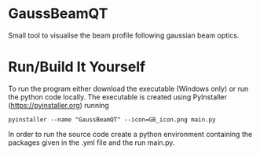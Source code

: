 # GaussBeamQT
Small tool to visualise the beam profile following gaussian beam optics.

# Run/Build It Yourself
To run the program either download the executable (Windows only) or run the python code locally.
The executable is created using PyInstaller (https://pyinstaller.org) running 
```
pyinstaller --name "GaussBeamQT" --icon=GB_icon.png main.py
```
In order to run the source code create a python environment containing the packages given in the .yml file 
and the run main.py.  
